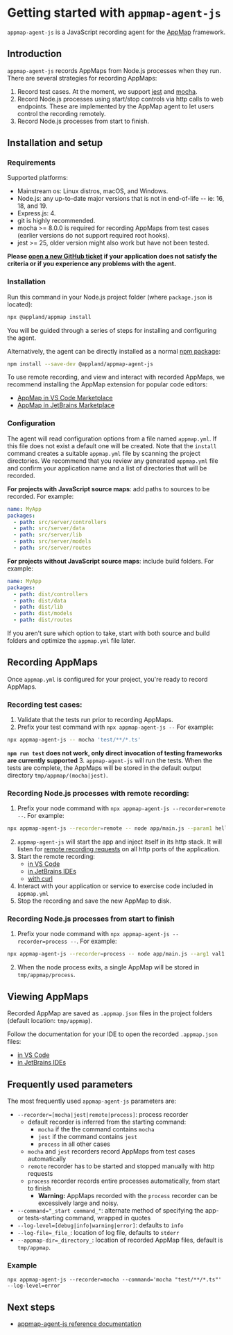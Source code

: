 # Getting started with `appmap-agent-js`

`appmap-agent-js` is a JavaScript recording agent for the [AppMap](https://appmap.io) framework.

## Introduction
 
`appmap-agent-js` records AppMaps from Node.js processes when they run. There are several strategies for recording AppMaps:

1. Record test cases. At the moment, we support [jest](https://jestjs.io) and [mocha](https://mochajs.org).
2. Record Node.js processes using start/stop controls via http calls to web endpoints. These are implemented by the AppMap agent to let users control the recording remotely.
3. Record Node.js processes from start to finish.

## Installation and setup

### Requirements

Supported platforms:
* Mainstream os: Linux distros, macOS, and Windows.
* Node.js: any up-to-date major versions that is not in end-of-life -- ie: 16, 18, and 19.
* Express.js: 4.
* git is highly recommended.
* mocha >= 8.0.0 is required for recording AppMaps from test cases (earlier versions do not support required root hooks).
* jest >= 25, older version might also work but have not been tested.

**Please [open a new GitHub ticket](https://github.com/getappmap/appmap-agent-js/issues/new) if your application does not satisfy the criteria or if you experience any problems with the agent.**

### Installation

Run this command in your Node.js project folder (where `package.json` is located):

```sh
npx @appland/appmap install
```

You will be guided through a series of steps for installing and configuring the agent.

Alternatively, the agent can be directly installed as a normal [npm package](https://www.npmjs.com/package/@appland/appmap-agent-js):

```sh
npm install --save-dev @appland/appmap-agent-js
```

To use remote recording, and view and interact with recorded AppMaps, we recommend installing the AppMap extension for popular code editors:
- [AppMap in VS Code Marketplace](https://marketplace.visualstudio.com/items?itemName=appland.appmap)
- [AppMap in JetBrains Marketplace](https://plugins.jetbrains.com/plugin/16701-appmap)

### Configuration

The agent will read configuration options from a file named `appmap.yml`. If this file does not exist a default one will be created. Note that the `install` command creates a suitable `appmap.yml` file by scanning the project directories. We recommend that you review any generated `appmap.yml` file and confirm your application name and a list of directories that will be recorded.

**For projects with JavaScript source maps**: add paths to sources to be recorded. For example:

```yaml
name: MyApp
packages:
  - path: src/server/controllers
  - path: src/server/data
  - path: src/server/lib
  - path: src/server/models
  - path: src/server/routes
```

**For projects without JavaScript source maps**: include build folders. For example:

```yaml
name: MyApp
packages:
  - path: dist/controllers
  - path: dist/data
  - path: dist/lib
  - path: dist/models
  - path: dist/routes
```

If you aren't sure which option to take, start with both source and build folders and optimize the `appmap.yml` file later. 

## Recording AppMaps

Once `appmap.yml` is configured for your project, you're ready to record AppMaps. 

### Recording test cases:

1. Validate that the tests run prior to recording AppMaps.
2. Prefix your test command with `npx appmap-agent-js --` For example:
```sh
npx appmap-agent-js -- mocha 'test/**/*.ts'
```
**`npm run test` does not work, only direct invocation of testing frameworks are currently supported**
3. `appmap-agent-js` will run the tests. When the tests are complete, the AppMaps will be stored in the default output directory `tmp/appmap/(mocha|jest)`.

### Recording Node.js processes with remote recording:

1. Prefix your node command with `npx appmap-agent-js --recorder=remote --`. For example:
```sh
npx appmap-agent-js --recorder=remote -- node app/main.js --param1 hello --param2=world
```
2. `appmap-agent-js` will start the app and inject itself in its http stack. It will listen for [remote recording requests](https://appland.com/docs/reference/remote-recording) on all http ports of the application.
3. Start the remote recording:
    - [in VS Code](https://appland.com//docs/reference/remote-recording#visual-studio-code)
    - [in JetBrains IDEs](https://appland.com/docs/reference/remote-recording#jetbrains-intellij-pycharm-rubymine)
    - [with curl](https://appland.com/docs/reference/remote-recording.html#remote-recording-api)
4. Interact with your application or service to exercise code included in `appmap.yml`
5. Stop the recording and save the new AppMap to disk.

### Recording Node.js processes from start to finish

1. Prefix your node command with `npx appmap-agent-js --recorder=process --`. For example:
```sh
npx appmap-agent-js --recorder=process -- node app/main.js --arg1 val1 --arg2=val2
```
2. When the node process exits, a single AppMap will be stored in `tmp/appmap/process`.

## Viewing AppMaps

Recorded AppMap are saved as `.appmap.json` files in the project folders (default location: `tmp/appmap`).

Follow the documentation for your IDE to open the recorded `.appmap.json` files:
- [in VS Code](https://appland.com/docs/reference/vscode)
- [in JetBrains IDEs](https://appland.com/docs/reference/jetbrains)

## Frequently used parameters

The most frequently used `appmap-agent-js` parameters are:
- `--recorder=[mocha|jest|remote|process]`: process recorder
  - default recorder is inferred from the starting command:
    - `mocha` if the the command contains `mocha`
    - `jest` if the command contains `jest`
    - `process` in all other cases
  - `mocha` and `jest` recorders record AppMaps from test cases automatically
  - `remote` recorder has to be started and stopped manually with http requests
  - `process` recorder records entire processes automatically, from start to finish 
    - **Warning:** AppMaps recorded with the `process` recorder can be excessively large and noisy.
- `--command="_start command_"`: alternate method of specifying the app- or tests-starting command, wrapped in quotes
- `--log-level=[debug|info|warning|error]`:  defaults to `info`
- `--log-file=_file_`: location of log file, defaults to `stderr` 
- `--appmap-dir=_directory_`: location of recorded AppMap files, default is `tmp/appmap`.

### Example

```
npx appmap-agent-js --recorder=mocha --command='mocha "test/**/*.ts"' --log-level=error
``` 

## Next steps

- [appmap-agent-js reference documentation](https://appland.com/docs/reference/appmap-agent-js.html)

